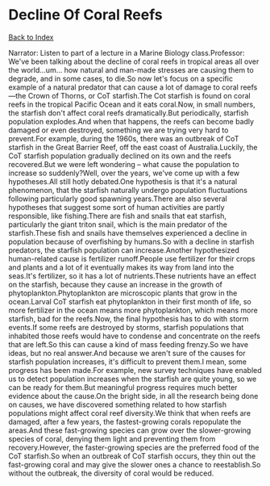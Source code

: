 # Decline Of Coral Reefs
[Back to Index](https://github.com/windows10010/tpoExtractor/blob/master/README.md)

Narrator: Listen to part of a lecture in a Marine Biology class.Professor: We've been talking about the decline of coral reefs in tropical areas all over the world...um... how natural and man-made stresses are causing them to degrade, and in some cases, to die.So now let's focus on a specific example of a natural predator that can cause a lot of damage to coral reefs—the Crown of Thorns, or CoT starfish.The Cot starfish is found on coral reefs in the tropical Pacific Ocean and it eats coral.Now, in small numbers, the starfish don't affect coral reefs dramatically.But periodically, starfish population explodes.And when that happens, the reefs can become badly damaged or even destroyed, something we are trying very hard to prevent.For example, during the 1960s, there was an outbreak of CoT starfish in the Great Barrier Reef, off the east coast of Australia.Luckily, the CoT starfish population gradually declined on its own and the reefs recovered.But we were left wondering – what cause the population to increase so suddenly?Well, over the years, we've come up with a few hypotheses.All still hotly debated.One hypothesis is that it's a natural phenomenon, that the starfish naturally undergo population fluctuations following particularly good spawning years.There are also several hypotheses that suggest some sort of human activities are partly responsible, like fishing.There are fish and snails that eat starfish, particularly the giant triton snail, which is the main predator of the starfish.These fish and snails have themselves experienced a decline in population because of overfishing by humans.So with a decline in starfish predators, the starfish population can increase.Another hypothesized human-related cause is fertilizer runoff.People use fertilizer for their crops and plants and a lot of it eventually makes its way from land into the seas.It's fertilizer, so it has a lot of nutrients.These nutrients have an effect on the starfish, because they cause an increase in the growth of phytoplankton.Phytoplankton are microscopic plants that grow in the ocean.Larval CoT starfish eat phytoplankton in their first month of life, so more fertilizer in the ocean means more phytoplankton, which means more starfish, bad for the reefs.Now, the final hypothesis has to do with storm events.If some reefs are destroyed by storms, starfish populations that inhabited those reefs would have to condense and concentrate on the reefs that are left.So this can cause a kind of mass feeding frenzy.So we have ideas, but no real answer.And because we aren't sure of the causes for starfish population increases, it's difficult to prevent them.I mean, some progress has been made.For example, new survey techniques have enabled us to detect population increases when the starfish are quite young, so we can be ready for them.But meaningful progress requires much better evidence about the cause.On the bright side, in all the research being done on causes, we have discovered something related to how starfish populations might affect coral reef diversity.We think that when reefs are damaged, after a few years, the fastest-growing corals repopulate the areas.And these fast-growing species can grow over the slower-growing species of coral, denying them light and preventing them from recovery.However, the faster-growing species are the preferred food of the CoT starfish.So when an outbreak of CoT starfish occurs, they thin out the fast-growing coral and may give the slower ones a chance to reestablish.So without the outbreak, the diversity of coral would be reduced. 
 